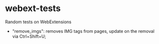 # webext-tests
Random tests on WebExtensions

* "remove_imgs":
  removes IMG tags from pages,
  update on the removal via Ctrl+Shift+U;

